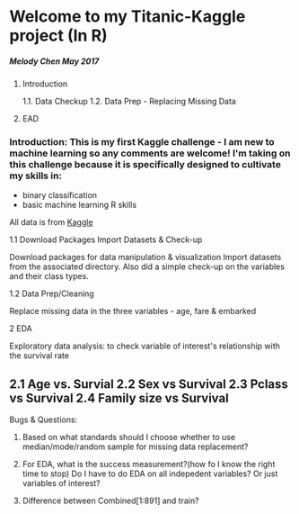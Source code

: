 Welcome to my Titanic-Kaggle project (In R)
====================================

##### Melody Chen  May 2017

1. Introduction

   1.1. Data Checkup
   1.2. Data Prep - Replacing Missing Data

2. EAD   
   
### Introduction: This is my first Kaggle challenge - I am new to machine learning so any comments are welcome! I'm taking on this challenge because it is specifically designed to cultivate my skills in:
- binary classification
- basic machine learning R skills

All data is from [Kaggle](https://www.kaggle.com/c/titanic/data)

1.1  Download Packages Import Datasets & Check-up

Download packages for data manipulation & visualization 
Import datasets from the associated directory. Also did a simple check-up on the variables and their class types. 


1.2 Data Prep/Cleaning

Replace missing data in the three variables - age, fare & embarked 

2 EDA

Exploratory data analysis: to check variable of interest's relationship with the survival rate

2.1 Age vs. Survial 
2.2 Sex vs Survival
2.3 Pclass vs Survival 
2.4 Family size vs Survival
---


Bugs & Questions:

1. Based on what standards should I choose whether to use median/mode/random sample for missing data replacement?

2. For EDA, what is the success measurement?(how fo I know the right time to stop) Do I have to do EDA on all indepedent variables? Or just variables of interest? 

3. Difference between Combined[1:891] and train?


